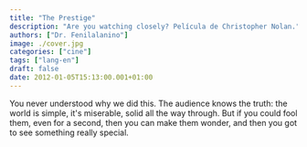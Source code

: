 ```yaml
---
title: "The Prestige"
description: "Are you watching closely? Película de Christopher Nolan."
authors: ["Dr. Fenilalanino"]
image: ./cover.jpg
categories: ["cine"]
tags: ["lang-en"]
draft: false
date: 2012-01-05T15:13:00.001+01:00
---
```


You never understood why we did this. The audience knows the truth: the world is simple, it's miserable, solid all the way through. But if you could fool them, even for a second, then you can make them wonder, and then you got to see something really special.
